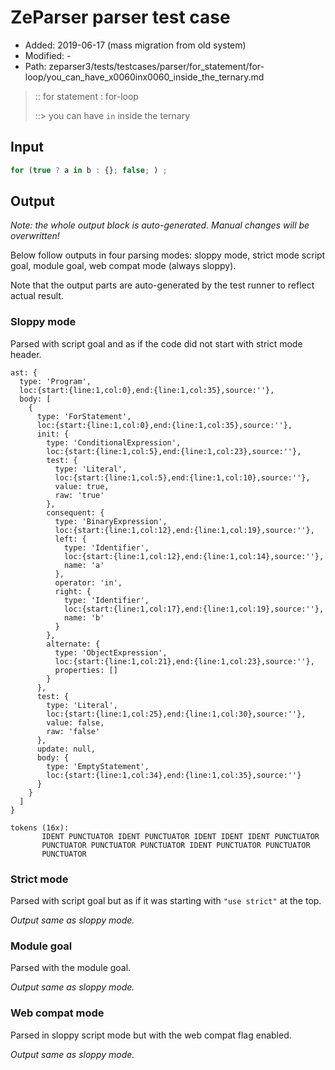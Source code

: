 # ZeParser parser test case

- Added: 2019-06-17 (mass migration from old system)
- Modified: -
- Path: zeparser3/tests/testcases/parser/for_statement/for-loop/you_can_have_x0060inx0060_inside_the_ternary.md

> :: for statement : for-loop
>
> ::> you can have `in` inside the ternary

## Input

`````js
for (true ? a in b : {}; false; ) ;
`````

## Output

_Note: the whole output block is auto-generated. Manual changes will be overwritten!_

Below follow outputs in four parsing modes: sloppy mode, strict mode script goal, module goal, web compat mode (always sloppy).

Note that the output parts are auto-generated by the test runner to reflect actual result.

### Sloppy mode

Parsed with script goal and as if the code did not start with strict mode header.

`````
ast: {
  type: 'Program',
  loc:{start:{line:1,col:0},end:{line:1,col:35},source:''},
  body: [
    {
      type: 'ForStatement',
      loc:{start:{line:1,col:0},end:{line:1,col:35},source:''},
      init: {
        type: 'ConditionalExpression',
        loc:{start:{line:1,col:5},end:{line:1,col:23},source:''},
        test: {
          type: 'Literal',
          loc:{start:{line:1,col:5},end:{line:1,col:10},source:''},
          value: true,
          raw: 'true'
        },
        consequent: {
          type: 'BinaryExpression',
          loc:{start:{line:1,col:12},end:{line:1,col:19},source:''},
          left: {
            type: 'Identifier',
            loc:{start:{line:1,col:12},end:{line:1,col:14},source:''},
            name: 'a'
          },
          operator: 'in',
          right: {
            type: 'Identifier',
            loc:{start:{line:1,col:17},end:{line:1,col:19},source:''},
            name: 'b'
          }
        },
        alternate: {
          type: 'ObjectExpression',
          loc:{start:{line:1,col:21},end:{line:1,col:23},source:''},
          properties: []
        }
      },
      test: {
        type: 'Literal',
        loc:{start:{line:1,col:25},end:{line:1,col:30},source:''},
        value: false,
        raw: 'false'
      },
      update: null,
      body: {
        type: 'EmptyStatement',
        loc:{start:{line:1,col:34},end:{line:1,col:35},source:''}
      }
    }
  ]
}

tokens (16x):
       IDENT PUNCTUATOR IDENT PUNCTUATOR IDENT IDENT IDENT PUNCTUATOR
       PUNCTUATOR PUNCTUATOR PUNCTUATOR IDENT PUNCTUATOR PUNCTUATOR
       PUNCTUATOR
`````

### Strict mode

Parsed with script goal but as if it was starting with `"use strict"` at the top.

_Output same as sloppy mode._

### Module goal

Parsed with the module goal.

_Output same as sloppy mode._

### Web compat mode

Parsed in sloppy script mode but with the web compat flag enabled.

_Output same as sloppy mode._
